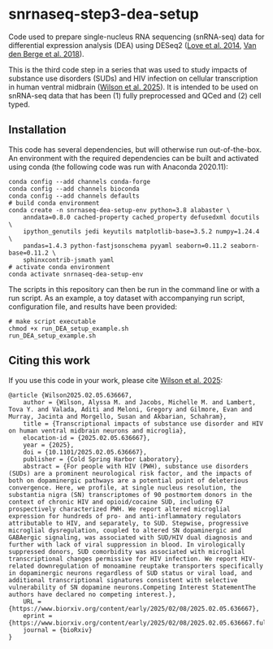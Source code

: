 # snrnaseq-step3-dea-setup
Code used to prepare single-nucleus RNA sequencing (snRNA-seq) data for differential expression analysis (DEA) using DESeq2 ([Love et al. 2014](https://doi.org/10.1186/s13059-014-0550-8), [Van den Berge et al. 2018](https://doi.org/10.1186/s13059-018-1406-4)).

This is the third code step in a series that was used to study impacts of substance use disorders (SUDs) and HIV infection on cellular transcription in human ventral midbrain ([Wilson et al. 2025](https://doi.org/10.1101/2025.02.05.636667)).
It is intended to be used on snRNA-seq data that has been (1) fully preprocessed and QCed and (2) cell typed.

## Installation
This code has several dependencies, but will otherwise run out-of-the-box. An environment with the required dependencies can be built and activated using conda (the following code was run with Anaconda 2020.11):
```
conda config --add channels conda-forge
conda config --add channels bioconda
conda config --add channels defaults
# build conda environment
conda create -n snrnaseq-dea-setup-env python=3.8 alabaster \
    anndata=0.8.0 cached-property cached_property defusedxml docutils \
    ipython_genutils jedi keyutils matplotlib-base=3.5.2 numpy=1.24.4 \
    pandas=1.4.3 python-fastjsonschema pyyaml seaborn=0.11.2 seaborn-base=0.11.2 \
    sphinxcontrib-jsmath yaml
# activate conda environment
conda activate snrnaseq-dea-setup-env
```

The scripts in this repository can then be run in the command line or with a run script. As an example, a toy dataset with accompanying run script, configuration file, and results have been provided:  
```
# make script executable
chmod +x run_DEA_setup_example.sh
run_DEA_setup_example.sh
```

## Citing this work
If you use this code in your work, please cite [Wilson et al. 2025](https://doi.org/10.1101/2025.02.05.636667):
```
@article {Wilson2025.02.05.636667,
	author = {Wilson, Alyssa M. and Jacobs, Michelle M. and Lambert, Tova Y. and Valada, Aditi and Meloni, Gregory and Gilmore, Evan and Murray, Jacinta and Morgello, Susan and Akbarian, Schahram},
	title = {Transcriptional impacts of substance use disorder and HIV on human ventral midbrain neurons and microglia},
	elocation-id = {2025.02.05.636667},
	year = {2025},
	doi = {10.1101/2025.02.05.636667},
	publisher = {Cold Spring Harbor Laboratory},
	abstract = {For people with HIV (PWH), substance use disorders (SUDs) are a prominent neurological risk factor, and the impacts of both on dopaminergic pathways are a potential point of deleterious convergence. Here, we profile, at single nucleus resolution, the substantia nigra (SN) transcriptomes of 90 postmortem donors in the context of chronic HIV and opioid/cocaine SUD, including 67 prospectively characterized PWH. We report altered microglial expression for hundreds of pro- and anti-inflammatory regulators attributable to HIV, and separately, to SUD. Stepwise, progressive microglial dysregulation, coupled to altered SN dopaminergic and GABAergic signaling, was associated with SUD/HIV dual diagnosis and further with lack of viral suppression in blood. In virologically suppressed donors, SUD comorbidity was associated with microglial transcriptional changes permissive for HIV infection. We report HIV-related downregulation of monoamine reuptake transporters specifically in dopaminergic neurons regardless of SUD status or viral load, and additional transcriptional signatures consistent with selective vulnerability of SN dopamine neurons.Competing Interest StatementThe authors have declared no competing interest.},
	URL = {https://www.biorxiv.org/content/early/2025/02/08/2025.02.05.636667},
	eprint = {https://www.biorxiv.org/content/early/2025/02/08/2025.02.05.636667.full.pdf},
	journal = {bioRxiv}
}

```






